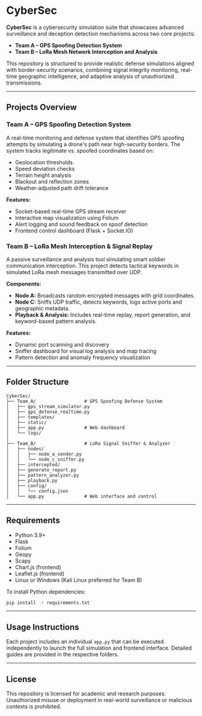  # CyberSec

**CyberSec** is a cybersecurity simulation suite that showcases advanced surveillance and deception detection mechanisms across two core projects:

* **Team A – GPS Spoofing Detection System**
* **Team B – LoRa Mesh Network Interception and Analysis**

This repository is structured to provide realistic defense simulations aligned with border-security scenarios, combining signal integrity monitoring, real-time geographic intelligence, and adaptive analysis of unauthorized transmissions.

---

## Projects Overview

### Team A – GPS Spoofing Detection System

A real-time monitoring and defense system that identifies GPS spoofing attempts by simulating a drone's path near high-security borders. The system tracks legitimate vs. spoofed coordinates based on:

* Geolocation thresholds
* Speed deviation checks
* Terrain height analysis
* Blackout and reflection zones
* Weather-adjusted path drift tolerance

**Features:**

* Socket-based real-time GPS stream receiver
* Interactive map visualization using Folium
* Alert logging and sound feedback on spoof detection
* Frontend control dashboard (Flask + Socket.IO)

### Team B – LoRa Mesh Interception & Signal Replay

A passive surveillance and analysis tool simulating smart soldier communication interception. This project detects tactical keywords in simulated LoRa mesh messages transmitted over UDP.

**Components:**

* **Node A:** Broadcasts random encrypted messages with grid coordinates.
* **Node C:** Sniffs UDP traffic, detects keywords, logs active ports and geographic metadata.
* **Playback & Analysis:** Includes real-time replay, report generation, and keyword-based pattern analysis.

**Features:**

* Dynamic port scanning and discovery
* Sniffer dashboard for visual log analysis and map tracing
* Pattern detection and anomaly frequency visualization

---

## Folder Structure

```
CyberSec/
├── Team_A/                  # GPS Spoofing Defense System
│   ├── gps_stream_simulator.py
│   ├── gps_defense_realtime.py
│   ├── templates/
│   ├── static/
│   ├── app.py               # Web dashboard
│   └── logs/
│
├── Team_B/                  # LoRa Signal Sniffer & Analyzer
│   ├── nodes/
│   │   ├── node_a_sender.py
│   │   └── node_c_sniffer.py
│   ├── intercepted/
│   ├── generate_report.py
│   ├── pattern_analyzer.py
│   ├── playback.py
│   ├── config/
│   │   └── config.json
│   └── app.py               # Web interface and control
```

---

## Requirements

* Python 3.9+
* Flask
* Folium
* Geopy
* Scapy
* Chart.js (frontend)
* Leaflet.js (frontend)
* Linux or Windows (Kali Linux preferred for Team B)

To install Python dependencies:

```bash
pip install -r requirements.txt
```

---

## Usage Instructions

Each project includes an individual `app.py` that can be executed independently to launch the full simulation and frontend interface. Detailed guides are provided in the respective folders.

---

## License

This repository is licensed for academic and research purposes. Unauthorized misuse or deployment in real-world surveillance or malicious contexts is prohibited.



